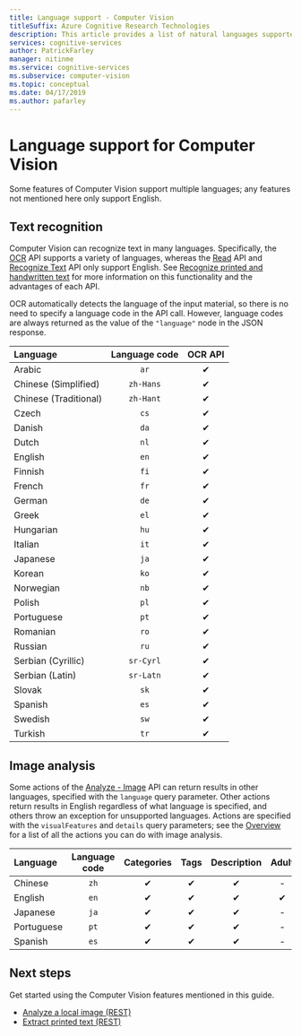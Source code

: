 ```yaml
---
title: Language support - Computer Vision
titleSuffix: Azure Cognitive Research Technologies
description: This article provides a list of natural languages supported by Computer Vision features; OCR, Recognize Text and Read.
services: cognitive-services
author: PatrickFarley
manager: nitinme
ms.service: cognitive-services
ms.subservice: computer-vision
ms.topic: conceptual
ms.date: 04/17/2019
ms.author: pafarley
---
```


# Language support for Computer Vision

Some features of Computer Vision support multiple languages; any features not mentioned here only support English.

## Text recognition

Computer Vision can recognize text in many languages. Specifically, the [OCR](https://westus.dev.cognitive.microsoft.com/docs/services/5adf991815e1060e6355ad44/operations/56f91f2e778daf14a499e1fc) API supports a variety of languages, whereas the [Read](https://westus.dev.cognitive.microsoft.com/docs/services/5adf991815e1060e6355ad44/operations/2afb498089f74080d7ef85eb) API and [Recognize Text](https://westus.dev.cognitive.microsoft.com/docs/services/5adf991815e1060e6355ad44/operations/587f2c6a154055056008f200) API only support English. See [Recognize printed and handwritten text](concept-recognizing-text.md) for more information on this functionality and the advantages of each API.

OCR automatically detects the language of the input material, so there is no need to specify a language code in the API call. However, language codes are always returned as the value of the `"language"` node in the JSON response.

|Language| Language code | OCR API |
|:-----|:----:|:-----:|
|Arabic | `ar`|✔ |
|Chinese (Simplified) | `zh-Hans`|✔ |
|Chinese (Traditional) | `zh-Hant`|✔ |
|Czech | `cs` |✔ |
|Danish | `da` |✔ |
|Dutch | `nl` |✔ |
|English | `en` |✔ |
|Finnish | `fi` |✔ |
|French | `fr` |✔ |
|German | `de` |✔ |
|Greek | `el` |✔ |
|Hungarian | `hu` |✔ |
|Italian | `it` |✔ |
|Japanese | `ja` |✔ |
|Korean | `ko` |✔ |
|Norwegian | `nb` |✔ |
|Polish | `pl` |✔ |
|Portuguese | `pt` |✔ |
|Romanian | `ro` |✔ |
|Russian | `ru` |✔ |
|Serbian (Cyrillic) | `sr-Cyrl` |✔ |
|Serbian (Latin) | `sr-Latn` |✔ |
|Slovak | `sk` |✔ |
|Spanish | `es` |✔ |
|Swedish | `sw` |✔ |
|Turkish | `tr` |✔ |

## Image analysis

Some actions of the [Analyze - Image](https://westus.dev.cognitive.microsoft.com/docs/services/5adf991815e1060e6355ad44/operations/56f91f2e778daf14a499e1fa) API can return results in other languages, specified with the `language` query parameter. Other actions return results in English regardless of what language is specified, and others throw an exception for unsupported languages. Actions are specified with the `visualFeatures` and `details` query parameters; see the [Overview](home.md) for a list of all the actions you can do with image analysis.

|Language | Language code | Categories | Tags | Description | Adult | Brands | Color | Faces | ImageType | Objects | Celebrities | Landmarks |
|:---|:---:|:----:|:---:|:---:|:---:|:---:|:---:|:---:|:---:|:---:|:---:|:---:|
|Chinese | `zh`    | ✔ | ✔| ✔|-|-|-|-|-|❌|✔|✔|
|English | `en`   | ✔ | ✔| ✔|✔|✔|✔|✔|✔|✔|✔|✔|
|Japanese | `ja`   | ✔ | ✔| ✔|-|-|-|-|-|❌|✔|✔|
|Portuguese | `pt` | ✔ | ✔| ✔|-|-|-|-|-|❌|✔|✔|
|Spanish | `es`    | ✔ | ✔| ✔|-|-|-|-|-|❌|✔|✔|

## Next steps

Get started using the Computer Vision features mentioned in this guide.

* [Analyze a local image (REST)](./quickstarts/csharp-analyze.md)
* [Extract printed text (REST)](./quickstarts/csharp-print-text.md)